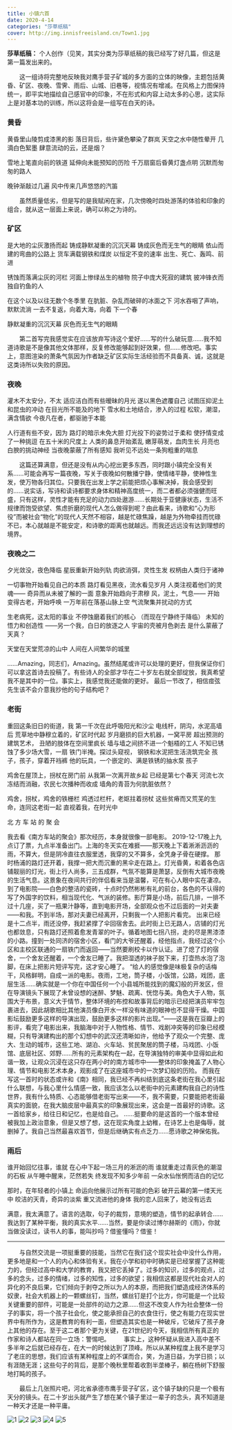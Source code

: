```yaml
---
title: 小镇六首
date: 2020-4-14
categories: "莎草纸稿"
cover: http://img.innisfreeisland.cn/Town1.jpg
---
```


**莎草纸稿：** 个人创作（见笑，其实分类为莎草纸稿的我已经写了好几篇，但这是第一篇发出来的。

&#8194;&#8194;&#8194;&#8194;这一组诗将完整地反映我对鹰手营子矿城的多方面的立体的映像，主题包括黄昏、矿区、夜晚、雪霁、雨后、山城、旧巷等，视情况有增减。在风格上力图保持统一，即平实地描绘自己感官中的印象，不在形式和内容上动太多的心思，这实际上是对基本功的训练，所以这将会是一组写在白天的诗。

### 黄昏 

黄昏里山陵剪成漆黑的影
落日背后，些许黛色攀染了群岚
天空之水中随性晕开
几滴白色絮墨
肆意流动的云，还是烟？

雪地上笔直向前的铁道
延伸向未能预知的历险
千万扇窗后昏黄灯盏点明
沉默而匆匆的路人

晚钟渐敲过几遍
风中传来几声悠悠的汽笛

&#8194;&#8194;&#8194;&#8194;虽然质量低劣，但是写的是我赋闲在家，几次傍晚时四处游荡的体验和印象的组合，就从这一层面上来说，确可以称之为诗的。

### 矿区

是大地的尘灰激扬而起
铸成静默凝重的沉沉天幕
铸成灰色而无生气的眼睛
依山而建的弯曲的公路上
货车满载钢铁和煤炭
以恒定不变的速率
出生、死亡、轰鸣、前进

锈蚀而落满尘灰的河栏
河面上惨绿丛生的植物
院子中庞大死寂的建筑
披冲锋衣而独自钓鱼的人

在这个以及以往无数个冬季里
在肮脏、杂乱而破碎的冰面之下
河水吞咽了声响，默默流淌
一去不复返，向着大海，向着
下一个春

静默凝重的沉沉天幕
灰色而无生气的眼睛

&#8194;&#8194;&#8194;&#8194;第二首写完我感觉实在应该放弃写诗这个爱好……写的什么破玩意……我不知道诗歌是不是像其他文体那样，反复修改能够起到好效果，但……修改吧。事实上，意图渲染的萧条气氛因为作者缺乏矿区实际生活经验而不具备真、诚，这就是这类诗所以失败的原因。

### 夜晚

灌木不太安分，不太
适应洁白而有些暧昧的月光
遂以黑色遮覆自己
试图压抑泥土和昆虫的冲动
在目光所不能及的地下
雪水和土地结合，渗入的过程
松软，潮湿，满含情欲
今夜凡在者，都驱驰于本能

人行道有些不安，因为
路灯的暗示未免大胆
灯光投下的姿势过于柔和
使抒情变成了一种挑逗
在五十米的尺度上
人类的鼻息开始紊乱
嫩芽萌发，血肉生长
月亮也白腴的挑动神经
当夜晚蒙蔽了所有感知
我听见不远处一条狗粗重的喘息

&#8194;&#8194;&#8194;&#8194;这篇还算满意，但还是没有从内心挖出更多东西，同时跟小镇完全没有关系……可能会再写一篇夜晚，写关于夜晚如何散播宁静，使情绪平静，使神性生发，使万物各归其位。只要我在出发上学之前能把烦心事解决掉，我会感受到的……说实话，写诗和读诗都要求身体和精神高度统一，而二者都必须强健而旺盛，只有这样，灵性才能有充足的动力四处遨游……长期处于亚健康状态，生活不规律而饱受欲望、焦虑折磨的现代人怎么做得到呢？由此看来，诗歌和“心为形役”而被社会“物化”的现代人天然不相容，越是忙碌焦躁，越是为外物牵挂而忧碌不已，本心就越是不能安定，和诗歌的距离也就越远。而我还远远没有达到理想的境界。

### 夜晚之二

夕光敛没，夜色降临
星辰重新开始列轨
肉欲消弭，灵性生发
权柄由人类归于诸神

一切事物开始看见自己的本质
路灯看见黑夜，流水看见岁月
人类注视着他们的灵魂——
奇异而从未被了解的一面
意象开始趋向于肃穆
风，泥土，气息——
开始变得古老，开始呼唤
一万年前在落基山脉上空
气流聚集并扰动的方式

生老病死，这太阳的事业
不停蚀磨着我们的核心
（而现在宁静终于降临）
未知的悟力和创造性
——另一个我，白日的放逐之人
宇宙的壳被月色剥去
是什么蒙蔽了天真？

天堂在天堂荒凉的山中
人间在人间繁华的城里

……Amazing，同志们，Amazing。虽然结尾或许可以处理的更好，但我保证你们可以拿这首诗去投稿了。有些诗人的全部才华在二十岁左右就全部绽放，我真希望我不是其中的一位。事实上，我感觉我还能做的更好。
最后一节改了，相信痖弦先生该不会介意我抄他的句子结构吧？



### 老街

重回这条旧日的街道，我
第一千次在此呼吸阳光和沙尘
电线杆，阴沟，水泥高墙后
荒草地中静穆立着的，矿区时代起
岁月磨损的巨大机器，一窝平房
超出预测的建筑艺术，
丑陋的肢体在空间里疯长
墙与墙之间挤不进一个魁梧的工人
不知已锈蚀了多少场大雪，一扇
铁门半掩。探过头窥视，
钢铁和水泥把生活浇筑完全
孩子，孩子，穿着开裆裤
他的玩具，一个嵌定的、满是铁锈的抽水泵
孩子

鸡舍在屋顶上，拐杖在房门前
从我第一次离开故乡起
已经是第七个春天
河流七次冻结而消融，农民七次播种而收成
墙角的青苔为何肮脏依然？

鸡舍，拐杖，鸡舍的铁栅栏
鸡透过栏杆，老妪拄着拐杖
这些贫瘠而又荒芜的生命，连同这老街一起
直视着我，在时光中


北 方 车 站 的 聚 会

我去看《南方车站的聚会》那次经历，本身就很像一部电影。
2019-12-17晚上九点订了票，九点半准备出门。上海的冬天实在难捱——那天晚上下着淅淅沥沥的雨，不算大，但是阴冷直往衣服里透，我穿的又不算多，全凭身子骨在硬撑。
那时杨浦的路灯还开着，我撑一把大而沉重的黑伞走在路上。灯光昏黄，和着各色店铺靓丽的灯光，街上行人尚多，三五成群，气氛不能算是萧瑟，反倒有大城市夜晚的生活气息。这景象在夜间共行的伴侣看来当是温馨，可在有心人眼中实在凄凉。
到了电影院——白色的整洁的瓷砖，十点时仍然彬彬有礼的前台，各色的不认得的写了外国字的饮料，相当现代化、气派的装修。影厅算是小场，前后几排，一排不过十几座，买了一瓶果汁静等，直到电影开场，全部观众也不过后面的一对夫妻——和我。不到半场，那对夫妻已经离开，只剩我一个人把影片看完。
出来已经是十二点半，雨还没停，我赶紧撑了伞回宿舍去。此时街上已无路人，店铺的灯光也都敛息，只有路灯还照着愈发青翠的叶子。循着地图七拐八拐，走的尽是黒漆漆的小路。撞到一处同济的宿舍小区，看门的大爷还醒着，经他指点，我经过这个小区和主校区联通的一扇铁门而返回——当然要刷校卡以作认证。进了熄了灯的宿舍，一个舍友还醒着，一个舍友已睡了。我把湿透的袜子脱下来，打壶热水泡了泡脚，在床上把影片短评写完，这才安心睡了。
“给人的感觉像是味极复杂的话梅干，风格鲜明，自成一派的电影。夜雨，工地，筒子楼，小饭馆，公路，戏团，底层生活……确实就是一个你在中国任何一个小县城所能找到的魔幻般的开发区，但在导演镜头下展现了未曾设想的迷醉、梦魅、疏离、恍惚与美。角色大于人物，氛围大于布景，意义大于情节，整体环境的布控和故事背后的暗示已经把演员牢牢包裹进去，因此胡歌相比其他演员像白开水一样没有味道的眼神也不显得干燥。中国影坛鼓励更多这样的导演出现，鼓励更多这样的影片出现。”——这是我在豆瓣上的影评，看完了电影出来，我脑海中对于人物性格、情节、戏剧冲突等的印象已经模糊，只有导演建构出的那个幻想中的武汉还清晰如许，他给予了观众一个完整、庞大、生动的城市，这些工地、湖泊、火车站、贫民聚居的筒子楼，马戏团、小饭馆、底层社区、郊野……所有的元素架构在一起，在导演独特的审美中显得如此和谐一致，让观众沉浸在这只存在两小时的南方城市中——整体的印象掩盖了人物心理、情节和电影艺术本身，观影成了在这座城市中的一次梦幻般的历险。
而我在写这一首时的状态或许和《南》相同，我已经不再纠结到底这条老街在我心里引起什么联想，与我心里什么情感一致，我应该怎么以老街中的元素建构我自己的诗性世界，我有什么特质、心态能够借老街写出来——不，我不需要，只要能把老街最真实的面貌，在我大脑皮层中最真实的印象展现出来，这会是一首最好的诗歌。这一首给家乡，给往日和记忆，也是给自己。
……挺要命的是这首的一个版本曾经被我加上政治意象，但是又想了想，这在现实角度上幼稚，在诗艺上也是侮辱，就删掉了。我自己当然最喜欢首节，但是后继确实有点乏力……愿诗歌之神保佑我。



### 雨后

谁开始回忆往事，谁就
在心中下起一场三月的淅沥的雨
谁就重走过青灰色的潮湿的石板
从午睡中醒来，茫然若失
终发现不知多少年前
一朵水仙怅惘而洁白的记忆

那时，在年轻者的小镇上
命运向他展示过所有可能的色彩
破开云幕的第一缕天光中
皎洁的天青，奇异的淡紫
重又流进他的身体
我的恋人回来了，她没有远去

满意，我太满意了。语言的选取，句子的裁剪，意境的塑造，情节的起承转合……我达到了某种平衡，我的真实水平……当然，要是你读过博尔赫斯的《雨》，你就当做没读过，读书人的事，能叫抄吗？借鉴懂吗？借鉴！


------------------
&#8194;&#8194;&#8194;&#8194;与自然交流是一项挺重要的技能，当然它在我们这个现实社会中没什么作用，更多地是和一个人的内心和体验有关。我在小学和初中时确实是已经掌握了这种能力的，但经过高中和大学的教育，我又把它丢掉了。过多的知识，过多的观点，过多的念头，过多的情绪，过多的知性，过多的欲望；我相信这都是现代社会对人的异化的不良后果，它们倾向于剥夺之所以为人的本原，而把我们塑造成经济体系的奴隶，社会大机器上的一颗螺丝钉，当然，螺丝钉是打个比方，你可能是一个比较关键重要的部件，可能是一处部件的动力之源……但这不改变人作为社会整体一份子的事实，将一个孩子社会化，使之能承担自己的衣食住行，使之有能力在现实世界中有所作为，这是教育的有利一面，但塑造其实也是一种破斥，它破斥了孩子身上其他的存在。至于这二者那个更为关键，在21世纪的今天，我相信所有真正的作家和诗人都站在同一立场：警惕吧。
&#8194;&#8194;&#8194;&#8194;事实上，这种怀疑从我进入高中差不多半年之后就已经存在，在大一的时候达到了顶峰。所以从某种程度上我不是学习了老庄的思想，我们应该有某种程度上的不谋而合，笑，为道日益，为学日损；以有涯随无涯；这些句子的背后，是那个晚秋里帮着收割半垄棒子，躺在杨树下舒服地打盹的孩子。

&#8194;&#8194;&#8194;&#8194;最后上几张照片吧，河北省承德市鹰手营子矿区，这个镇子缺的只是一个极有天分的镜头。在二十岁出头就产生了想在某个镇子里过一辈子的念头，真不知道是一种天才还是一种平庸。

![1](http://img.innisfreeisland.cn/Town1.jpg)
![2](http://img.innisfreeisland.cn/Town2.jpg)
![3](http://img.innisfreeisland.cn/Town3.jpg)
![4](http://img.innisfreeisland.cn/Town4.jpg)
![5](http://img.innisfreeisland.cn/Town5.jpg)
